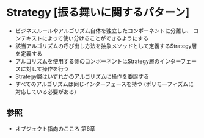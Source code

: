 # Strategy [振る舞いに関するパターン]
- ビジネスルールやアルゴリズム自体を独立したコンポーネントに分離し、
  コンテキストによって使い分けることができるようにする
- 該当アルゴリズムの呼び出し方法を抽象メソッドとして定義するStrategy層を定義する
- アルゴリズムを使用する側のコンポーネントはStrategy層のインターフェースに対して操作を行う
- Strategy層はいずれかのアルゴリズムに操作を委譲する
- すべてのアルゴリズムは同じインターフェースを持つ
  (ポリモーフィズムに対応している必要がある)

## 参照
- オブジェクト指向のこころ 第6章
